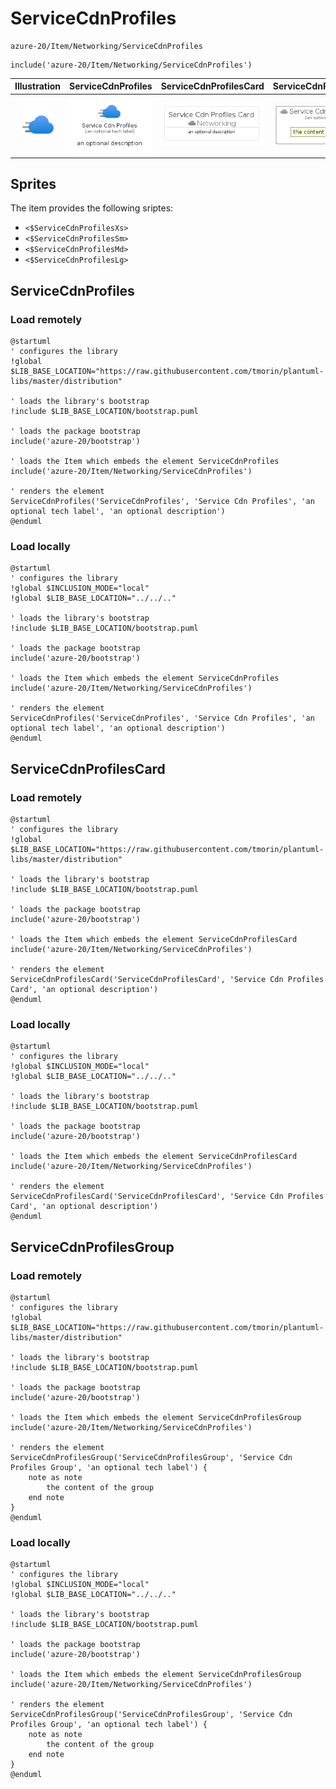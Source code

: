 # ServiceCdnProfiles


```text
azure-20/Item/Networking/ServiceCdnProfiles
```

```text
include('azure-20/Item/Networking/ServiceCdnProfiles')
```



| Illustration | ServiceCdnProfiles | ServiceCdnProfilesCard | ServiceCdnProfilesGroup |
| :---: | :---: | :---: | :---: |
| ![illustration for Illustration](../../../azure-20/Item/Networking/ServiceCdnProfiles.png) | ![illustration for ServiceCdnProfiles](../../../azure-20/Item/Networking/ServiceCdnProfiles.Local.png) | ![illustration for ServiceCdnProfilesCard](../../../azure-20/Item/Networking/ServiceCdnProfilesCard.Local.png) | ![illustration for ServiceCdnProfilesGroup](../../../azure-20/Item/Networking/ServiceCdnProfilesGroup.Local.png) |



## Sprites
The item provides the following sriptes:

- `<$ServiceCdnProfilesXs>`
- `<$ServiceCdnProfilesSm>`
- `<$ServiceCdnProfilesMd>`
- `<$ServiceCdnProfilesLg>`





## ServiceCdnProfiles

### Load remotely
```plantuml
@startuml
' configures the library
!global $LIB_BASE_LOCATION="https://raw.githubusercontent.com/tmorin/plantuml-libs/master/distribution"

' loads the library's bootstrap
!include $LIB_BASE_LOCATION/bootstrap.puml

' loads the package bootstrap
include('azure-20/bootstrap')

' loads the Item which embeds the element ServiceCdnProfiles
include('azure-20/Item/Networking/ServiceCdnProfiles')

' renders the element
ServiceCdnProfiles('ServiceCdnProfiles', 'Service Cdn Profiles', 'an optional tech label', 'an optional description')
@enduml
```

### Load locally
```plantuml
@startuml
' configures the library
!global $INCLUSION_MODE="local"
!global $LIB_BASE_LOCATION="../../.."

' loads the library's bootstrap
!include $LIB_BASE_LOCATION/bootstrap.puml

' loads the package bootstrap
include('azure-20/bootstrap')

' loads the Item which embeds the element ServiceCdnProfiles
include('azure-20/Item/Networking/ServiceCdnProfiles')

' renders the element
ServiceCdnProfiles('ServiceCdnProfiles', 'Service Cdn Profiles', 'an optional tech label', 'an optional description')
@enduml
```

## ServiceCdnProfilesCard

### Load remotely
```plantuml
@startuml
' configures the library
!global $LIB_BASE_LOCATION="https://raw.githubusercontent.com/tmorin/plantuml-libs/master/distribution"

' loads the library's bootstrap
!include $LIB_BASE_LOCATION/bootstrap.puml

' loads the package bootstrap
include('azure-20/bootstrap')

' loads the Item which embeds the element ServiceCdnProfilesCard
include('azure-20/Item/Networking/ServiceCdnProfiles')

' renders the element
ServiceCdnProfilesCard('ServiceCdnProfilesCard', 'Service Cdn Profiles Card', 'an optional description')
@enduml
```

### Load locally
```plantuml
@startuml
' configures the library
!global $INCLUSION_MODE="local"
!global $LIB_BASE_LOCATION="../../.."

' loads the library's bootstrap
!include $LIB_BASE_LOCATION/bootstrap.puml

' loads the package bootstrap
include('azure-20/bootstrap')

' loads the Item which embeds the element ServiceCdnProfilesCard
include('azure-20/Item/Networking/ServiceCdnProfiles')

' renders the element
ServiceCdnProfilesCard('ServiceCdnProfilesCard', 'Service Cdn Profiles Card', 'an optional description')
@enduml
```

## ServiceCdnProfilesGroup

### Load remotely
```plantuml
@startuml
' configures the library
!global $LIB_BASE_LOCATION="https://raw.githubusercontent.com/tmorin/plantuml-libs/master/distribution"

' loads the library's bootstrap
!include $LIB_BASE_LOCATION/bootstrap.puml

' loads the package bootstrap
include('azure-20/bootstrap')

' loads the Item which embeds the element ServiceCdnProfilesGroup
include('azure-20/Item/Networking/ServiceCdnProfiles')

' renders the element
ServiceCdnProfilesGroup('ServiceCdnProfilesGroup', 'Service Cdn Profiles Group', 'an optional tech label') {
    note as note
        the content of the group
    end note
}
@enduml
```

### Load locally
```plantuml
@startuml
' configures the library
!global $INCLUSION_MODE="local"
!global $LIB_BASE_LOCATION="../../.."

' loads the library's bootstrap
!include $LIB_BASE_LOCATION/bootstrap.puml

' loads the package bootstrap
include('azure-20/bootstrap')

' loads the Item which embeds the element ServiceCdnProfilesGroup
include('azure-20/Item/Networking/ServiceCdnProfiles')

' renders the element
ServiceCdnProfilesGroup('ServiceCdnProfilesGroup', 'Service Cdn Profiles Group', 'an optional tech label') {
    note as note
        the content of the group
    end note
}
@enduml
```

